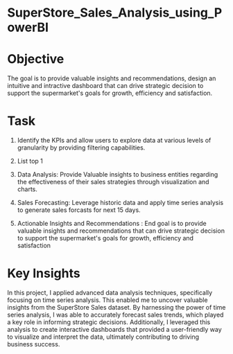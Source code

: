 # SuperStore_Sales_Analysis_using_PowerBI

# Objective
The goal is to provide valuable insights and recommendations, design an intuitive and intractive dashboard that can drive strategic decision to support the supermarket's goals for growth, efficiency and satisfaction.

# Task

1. Identify the KPIs and allow users to explore data at various levels of granularity by providing filtering capabilities.

2. List top 1

2. Data Analysis: Provide Valuable insights to business entities regarding the effectiveness of their sales strategies through visualization and charts.

3. Sales Forecasting: Leverage historic data and apply time series analysis to generate sales forcasts for next 15 days.

4. Actionable Insights and Recommendations : End goal is to provide valuable insights and recommendations that can drive strategic decision to support the supermarket's goals for growth, efficiency and satisfaction

# Key Insights
In this project, I applied advanced data analysis techniques, specifically focusing on time series analysis. This enabled me to uncover valuable insights from the SuperStore Sales dataset. By harnessing the power of time series analysis, I was able to accurately forecast sales trends, which played a key role in informing strategic decisions. Additionally, I leveraged this analysis to create interactive dashboards that provided a user-friendly way to visualize and interpret the data, ultimately contributing to driving business success.
